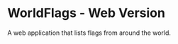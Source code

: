 WorldFlags - Web Version
========================

A web application that lists flags from around the world.
